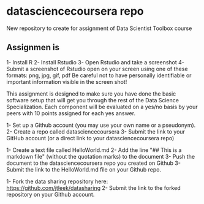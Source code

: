 datasciencecoursera repo
========================

New repository to create for assignment of Data Scientist Toolbox course

Assignmen is 
-------------

1- Install R 
2- Install Rstudio
3- Open Rstudio and take a screenshot
4- Submit a screenshot of Rstudio open on your screen using one of these formats: png, jpg, gif, pdf
Be careful not to have personally identifiable or important information visible in the screen shot!


This assignment is designed to make sure you have done the basic software setup that will get you through the rest of the Data Science Specialization. Each component will be evaluated on a yes/no basis by your peers with 10 points assigned for each yes answer. 

1- Set up a Github account (you may use your own name or a pseudonym).
2- Create a repo called datasciencecoursera
3- Submit the link to your GitHub account (or a direct link to your datasciencecoursera repo)

1- Create a text file called HelloWorld.md
2- Add the line "## This is a markdown file" (without the quotation marks) to the document
3- Push the document to the datasciencecoursera repo you created on Github
3- Submit the link to the HelloWorld.md file on your Github repo. 

1- Fork the data sharing repository here: https://github.com/jtleek/datasharing
2- Submit the link to the forked repository on your Github account. 


